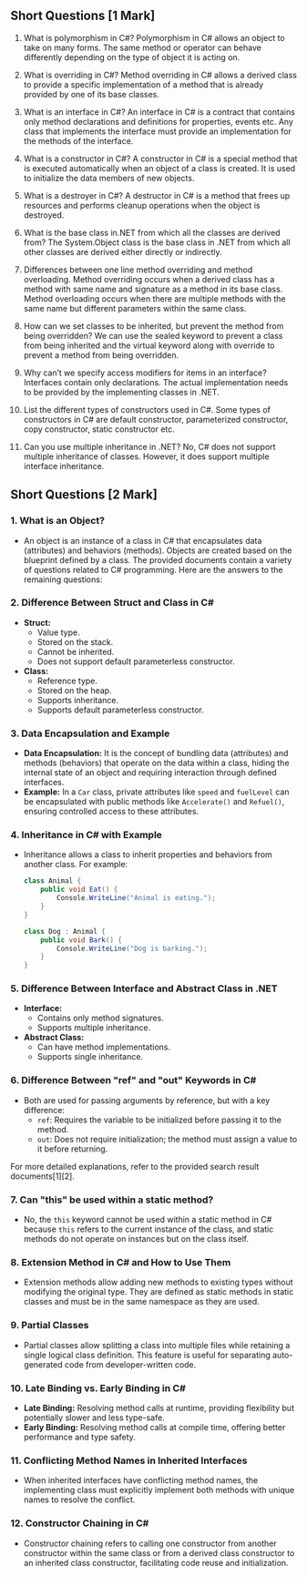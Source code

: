 ## Short Questions [1 Mark]

1. What is polymorphism in C#?
Polymorphism in C# allows an object to take on many forms. The same method or operator can behave differently depending on the type of object it is acting on.

2. What is overriding in C#?
Method overriding in C# allows a derived class to provide a specific implementation of a method that is already provided by one of its base classes.

3. What is an interface in C#?
An interface in C# is a contract that contains only method declarations and definitions for properties, events etc. Any class that implements the interface must provide an implementation for the methods of the interface.  

4. What is a constructor in C#? 
A constructor in C# is a special method that is executed automatically when an object of a class is created. It is used to initialize the data members of new objects.

5. What is a destroyer in C#?
A destructor in C# is a method that frees up resources and performs cleanup operations when the object is destroyed. 

6. What is the base class in.NET from which all the classes are derived from? 
The System.Object class is the base class in .NET from which all other classes are derived either directly or indirectly.

7. Differences between one line method overriding and method overloading.
Method overriding occurs when a derived class has a method with same name and signature as a method in its base class. Method overloading occurs when there are multiple methods with the same name but different parameters within the same class.

8. How can we set classes to be inherited, but prevent the method from being overridden?
We can use the sealed keyword to prevent a class from being inherited and the virtual keyword along with override to prevent a method from being overridden.  

9. Why can’t we specify access modifiers for items in an interface?
Interfaces contain only declarations. The actual implementation needs to be provided by the implementing classes in .NET.

10. List the different types of constructors used in C#.
Some types of constructors in C# are default constructor, parameterized constructor, copy constructor, static constructor etc.  

11. Can you use multiple inheritance in .NET?
No, C# does not support multiple inheritance of classes. However, it does support multiple interface inheritance.

## Short Questions [2 Mark]


### 1. **What is an Object?**
   - An object is an instance of a class in C# that encapsulates data (attributes) and behaviors (methods). Objects are created based on the blueprint defined by a class.
The provided documents contain a variety of questions related to C# programming. Here are the answers to the remaining questions:

### 2. **Difference Between Struct and Class in C#**
   - **Struct:**
     - Value type.
     - Stored on the stack.
     - Cannot be inherited.
     - Does not support default parameterless constructor.
   - **Class:**
     - Reference type.
     - Stored on the heap.
     - Supports inheritance.
     - Supports default parameterless constructor.

### 3. **Data Encapsulation and Example**
   - **Data Encapsulation:** It is the concept of bundling data (attributes) and methods (behaviors) that operate on the data within a class, hiding the internal state of an object and requiring interaction through defined interfaces.
   - **Example:** In a `Car` class, private attributes like `speed` and `fuelLevel` can be encapsulated with public methods like `Accelerate()` and `Refuel()`, ensuring controlled access to these attributes.

### 4. **Inheritance in C# with Example**
   - Inheritance allows a class to inherit properties and behaviors from another class. For example:
     ```csharp
     class Animal {
         public void Eat() {
             Console.WriteLine("Animal is eating.");
         }
     }

     class Dog : Animal {
         public void Bark() {
             Console.WriteLine("Dog is barking.");
         }
     }
     ```

### 5. **Difference Between Interface and Abstract Class in .NET**
   - **Interface:**
     - Contains only method signatures.
     - Supports multiple inheritance.
   - **Abstract Class:**
     - Can have method implementations.
     - Supports single inheritance.

### 6. **Difference Between "ref" and "out" Keywords in C#**
   - Both are used for passing arguments by reference, but with a key difference:
     - `ref`: Requires the variable to be initialized before passing it to the method.
     - `out`: Does not require initialization; the method must assign a value to it before returning.

For more detailed explanations, refer to the provided search result documents[1][2].

### 7. **Can "this" be used within a static method?**
   - No, the `this` keyword cannot be used within a static method in C# because `this` refers to the current instance of the class, and static methods do not operate on instances but on the class itself.

### 8. **Extension Method in C# and How to Use Them**
   - Extension methods allow adding new methods to existing types without modifying the original type. They are defined as static methods in static classes and must be in the same namespace as they are used.

### 9. **Partial Classes**
   - Partial classes allow splitting a class into multiple files while retaining a single logical class definition. This feature is useful for separating auto-generated code from developer-written code.

### 10. **Late Binding vs. Early Binding in C#**
   - **Late Binding:** Resolving method calls at runtime, providing flexibility but potentially slower and less type-safe.
   - **Early Binding:** Resolving method calls at compile time, offering better performance and type safety.

### 11. **Conflicting Method Names in Inherited Interfaces**
   - When inherited interfaces have conflicting method names, the implementing class must explicitly implement both methods with unique names to resolve the conflict.

### 12. **Constructor Chaining in C#**
   - Constructor chaining refers to calling one constructor from another constructor within the same class or from a derived class constructor to an inherited class constructor, facilitating code reuse and initialization.
